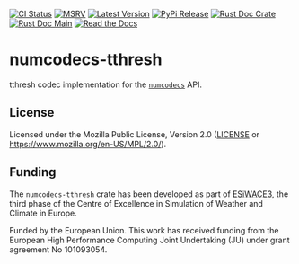 [![CI Status]][workflow] [![MSRV]][repo] [![Latest Version]][crates.io] [![PyPi Release]][pypi] [![Rust Doc Crate]][docs.rs] [![Rust Doc Main]][docs] [![Read the Docs]][rtdocs]

[CI Status]: https://img.shields.io/github/actions/workflow/status/juntyr/numcodecs-rs/ci.yml?branch=main
[workflow]: https://github.com/juntyr/numcodecs-rs/actions/workflows/ci.yml?query=branch%3Amain

[MSRV]: https://img.shields.io/badge/MSRV-1.82.0-blue
[repo]: https://github.com/juntyr/numcodecs-rs

[Latest Version]: https://img.shields.io/crates/v/numcodecs-tthresh
[crates.io]: https://crates.io/crates/numcodecs-tthresh

[PyPi Release]: https://img.shields.io/pypi/v/numcodecs-wasm-tthresh.svg
[pypi]: https://pypi.python.org/pypi/numcodecs-wasm-tthresh

[Rust Doc Crate]: https://img.shields.io/docsrs/numcodecs-tthresh
[docs.rs]: https://docs.rs/numcodecs-tthresh/

[Rust Doc Main]: https://img.shields.io/badge/docs-main-blue
[docs]: https://juntyr.github.io/numcodecs-rs/numcodecs_tthresh

[Read the Docs]: https://img.shields.io/readthedocs/numcodecs-wasm?label=readthedocs
[rtdocs]: https://numcodecs-wasm.readthedocs.io/en/stable/api/numcodecs_wasm_tthresh/

# numcodecs-tthresh

tthresh codec implementation for the [`numcodecs`] API.

[`numcodecs`]: https://docs.rs/numcodecs/0.2/numcodecs/

## License

Licensed under the Mozilla Public License, Version 2.0 ([LICENSE](LICENSE) or https://www.mozilla.org/en-US/MPL/2.0/).

## Funding

The `numcodecs-tthresh` crate has been developed as part of [ESiWACE3](https://www.esiwace.eu), the third phase of the Centre of Excellence in Simulation of Weather and Climate in Europe.

Funded by the European Union. This work has received funding from the European High Performance Computing Joint Undertaking (JU) under grant agreement No 101093054.
